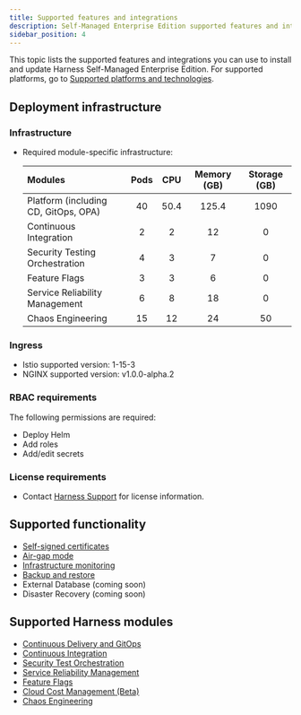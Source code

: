 ```yaml
---
title: Supported features and integrations
description: Self-Managed Enterprise Edition supported features and integrations. 
sidebar_position: 4
---
```


This topic lists the supported features and integrations you can use to install and update Harness Self-Managed Enterprise Edition. For supported platforms, go to [Supported platforms and technologies](/docs/getting-started/supported-platforms-and-technologies#harness-self-managed-enterprise-edition).

## Deployment infrastructure

### Infrastructure 
* Required module-specific infrastructure:

   | **Modules** | **Pods** | **CPU** | **Memory (GB)** | **Storage (GB)** |
   | :-- | :--: | :--: | :--: | :--: |
   | Platform (including CD, GitOps, OPA) | 40 | 50.4 | 125.4 | 1090 |
   | Continuous Integration | 2 | 2 | 12 | 0 |
   | Security Testing Orchestration | 4 | 3| 7 | 0 |
   | Feature Flags | 3 | 3 | 6 | 0 |
   | Service Reliability Management | 6 | 8 | 18 | 0 |
   | Chaos Engineering | 15 | 12 | 24 | 50 |


### Ingress
* Istio supported version: 1-15-3
* NGINX supported version: v1.0.0-alpha.2

### RBAC requirements

The following permissions are required:
* Deploy Helm
* Add roles
* Add/edit secrets

### License requirements
* Contact [Harness Support](mailto:support@harness.io) for license information.

## Supported functionality
* [Self-signed certificates](https://developer.harness.io/docs/self-managed-enterprise-edition/self-managed-helm-based-install/how-to-use-self-signed-certificates-with-self-managed/)
* [Air-gap mode](https://developer.harness.io/docs/self-managed-enterprise-edition/self-managed-helm-based-install/install-in-an-air-gapped-environment/)
* [Infrastructure monitoring](https://developer.harness.io/docs/self-managed-enterprise-edition/monitor-self-managed-enterprise-edition/monitor-harness-on-prem/)
* [Backup and restore](https://developer.harness.io/docs/self-managed-enterprise-edition/back-up-and-recover/back-up-and-restore-helm/)
* External Database (coming soon)
* Disaster Recovery (coming soon)

## Supported Harness modules

* [Continuous Delivery and GitOps](https://developer.harness.io/docs/continuous-delivery/)
* [Continuous Integration](https://developer.harness.io/docs/continuous-integration/)
* [Security Test Orchestration](https://developer.harness.io/docs/security-testing-orchestration/)
* [Service Reliability Management](https://developer.harness.io/docs/service-reliability-management/)
* [Feature Flags](https://developer.harness.io/docs/feature-flags/)
* [Cloud Cost Management (Beta)](https://developer.harness.io/docs/cloud-cost-management/)
* [Chaos Engineering](https://developer.harness.io/docs/chaos-engineering/)
